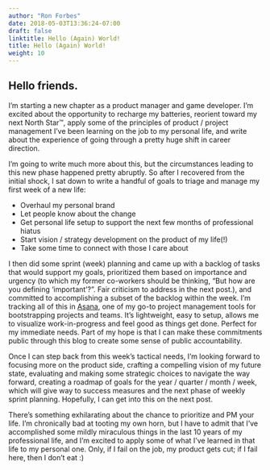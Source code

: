 ```yaml
---
author: "Ron Forbes"
date: 2018-05-03T13:36:24-07:00
draft: false
linktitle: Hello (Again) World!
title: Hello (Again) World!
weight: 10
---
```


## Hello friends.

I’m starting a new chapter as a product manager and game developer. I’m excited about the opportunity to recharge my batteries, reorient toward my next North Star™, apply some of the principles of product / project management I’ve been learning on the job to my personal life, and write about the experience of going through a pretty huge shift in career direction.

I’m going to write much more about this, but the circumstances leading to this new phase happened pretty abruptly. So after I recovered from the initial shock, I sat down to write a handful of goals to triage and manage my first week of a new life:
* Overhaul my personal brand
* Let people know about the change
* Get personal life setup to support the next few months of professional hiatus
* Start vision / strategy development on the product of my life(!)
* Take some time to connect with those I care about

I then did some sprint (week) planning and came up with a backlog of tasks that would support my goals, prioritized them based on importance and urgency (to which my former co-workers should be thinking, “But how are you defining ‘important’?”. Fair criticism to address in the next post.), and committed to accomplishing a subset of the backlog within the week. I’m tracking all of this in [Asana](https://asana.com/), one of my go-to project management tools for bootstrapping projects and teams. It’s lightweight, easy to setup, allows me to visualize work-in-progress and feel good as things get done. Perfect for my immediate needs. Part of my hope is that I can make these commitments public through this blog to create some sense of public accountability.

Once I can step back from this week’s tactical needs, I’m looking forward to focusing more on the product side, crafting a compelling vision of my future state, evaluating and making some strategic choices to navigate the way forward, creating a roadmap of goals for the year / quarter / month / week, which will give way to success measures and the next phase of weekly sprint planning. Hopefully, I can get into this on the next post.

There’s something exhilarating about the chance to prioritize and PM your life. I’m chronically bad at tooting my own horn, but I have to admit that I’ve accomplished some mildly miraculous things in the last 10 years of my professional life, and I’m excited to apply some of what I’ve learned in that life to my personal one. Only, if I fail on the job, my product gets cut; if I fail here, then I don’t eat :)
